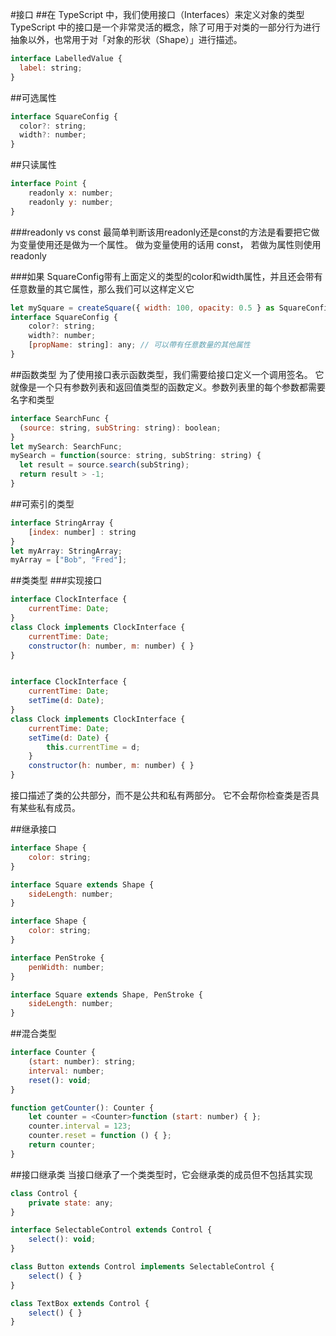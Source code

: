 
#接口
##在 TypeScript 中，我们使用接口（Interfaces）来定义对象的类型
TypeScript 中的接口是一个非常灵活的概念，除了可用于对类的一部分行为进行抽象以外，也常用于对「对象的形状（Shape）」进行描述。
````javascript
interface LabelledValue {
  label: string;
}
````
##可选属性
````javascript
interface SquareConfig {
  color?: string;
  width?: number;
}
````
##只读属性
````javascript
interface Point {
    readonly x: number;
    readonly y: number;
}
````
###readonly vs const
最简单判断该用readonly还是const的方法是看要把它做为变量使用还是做为一个属性。 
做为变量使用的话用 const，
若做为属性则使用readonly


###如果 SquareConfig带有上面定义的类型的color和width属性，并且还会带有任意数量的其它属性，那么我们可以这样定义它
````javascript
let mySquare = createSquare({ width: 100, opacity: 0.5 } as SquareConfig);
interface SquareConfig {
    color?: string;
    width?: number;
    [propName: string]: any; // 可以帶有任意数量的其他属性
}
````
##函数类型
为了使用接口表示函数类型，我们需要给接口定义一个调用签名。 它就像是一个只有参数列表和返回值类型的函数定义。参数列表里的每个参数都需要名字和类型
````javascript
interface SearchFunc {
  (source: string, subString: string): boolean;
}
let mySearch: SearchFunc;
mySearch = function(source: string, subString: string) {
  let result = source.search(subString);
  return result > -1;
}
````
##可索引的类型
````javascript
interface StringArray {
    [index: number] : string
}
let myArray: StringArray;
myArray = ["Bob", "Fred"];
````
##类类型
###实现接口
````javascript
interface ClockInterface {
    currentTime: Date;
}
class Clock implements ClockInterface {
    currentTime: Date;
    constructor(h: number, m: number) { }
}


interface ClockInterface {
    currentTime: Date;
    setTime(d: Date);
}
class Clock implements ClockInterface {
    currentTime: Date;
    setTime(d: Date) {
        this.currentTime = d;
    }
    constructor(h: number, m: number) { }
}
````
接口描述了类的公共部分，而不是公共和私有两部分。 它不会帮你检查类是否具有某些私有成员。

##继承接口
````javascript
interface Shape {
    color: string;
}

interface Square extends Shape {
    sideLength: number;
}

interface Shape {
    color: string;
}

interface PenStroke {
    penWidth: number;
}

interface Square extends Shape, PenStroke {
    sideLength: number;
}
````
##混合类型
````javascript
interface Counter {
    (start: number): string;
    interval: number;
    reset(): void;
}

function getCounter(): Counter {
    let counter = <Counter>function (start: number) { };
    counter.interval = 123;
    counter.reset = function () { };
    return counter;
}
````
##接口继承类
当接口继承了一个类类型时，它会继承类的成员但不包括其实现
````javascript
class Control {
    private state: any;
}

interface SelectableControl extends Control {
    select(): void;
}

class Button extends Control implements SelectableControl {
    select() { }
}

class TextBox extends Control {
    select() { }
}
````